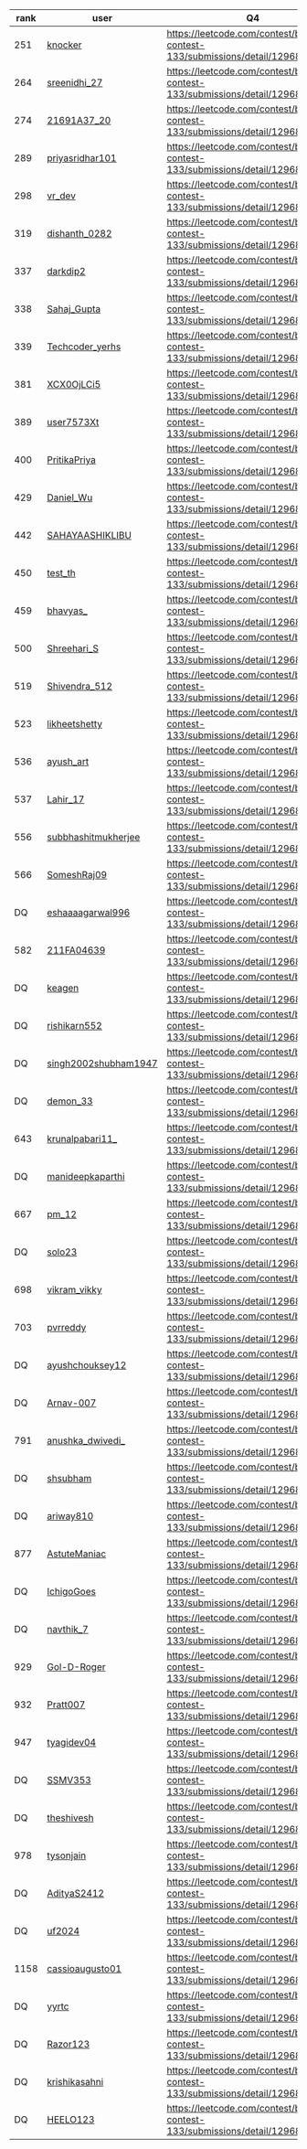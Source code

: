 | rank | user | Q4   |
| ---- | ---- | ---- |
| 251 | [knocker](https://leetcode.com/u/knocker) | https://leetcode.com/contest/biweekly-contest-133/submissions/detail/1296809426 |
| 264 | [sreenidhi_27](https://leetcode.com/u/sreenidhi_27) | https://leetcode.com/contest/biweekly-contest-133/submissions/detail/1296811243 |
| 274 | [21691A37_20](https://leetcode.com/u/21691A37_20) | https://leetcode.com/contest/biweekly-contest-133/submissions/detail/1296807842 |
| 289 | [priyasridhar101](https://leetcode.com/u/priyasridhar101) | https://leetcode.com/contest/biweekly-contest-133/submissions/detail/1296813497 |
| 298 | [vr_dev](https://leetcode.com/u/vr_dev) | https://leetcode.com/contest/biweekly-contest-133/submissions/detail/1296814492 |
| 319 | [dishanth_0282](https://leetcode.com/u/dishanth_0282) | https://leetcode.com/contest/biweekly-contest-133/submissions/detail/1296808657 |
| 337 | [darkdip2](https://leetcode.com/u/darkdip2) | https://leetcode.com/contest/biweekly-contest-133/submissions/detail/1296818129 |
| 338 | [Sahaj_Gupta](https://leetcode.com/u/Sahaj_Gupta) | https://leetcode.com/contest/biweekly-contest-133/submissions/detail/1296818188 |
| 339 | [Techcoder_yerhs](https://leetcode.com/u/Techcoder_yerhs) | https://leetcode.com/contest/biweekly-contest-133/submissions/detail/1296818355 |
| 381 | [XCX0OjLCi5](https://leetcode.com/u/XCX0OjLCi5) | https://leetcode.com/contest/biweekly-contest-133/submissions/detail/1296814133 |
| 389 | [user7573Xt](https://leetcode.com/u/user7573Xt) | https://leetcode.com/contest/biweekly-contest-133/submissions/detail/1296822015 |
| 400 | [PritikaPriya](https://leetcode.com/u/PritikaPriya) | https://leetcode.com/contest/biweekly-contest-133/submissions/detail/1296822434 |
| 429 | [Daniel_Wu](https://leetcode.com/u/Daniel_Wu) | https://leetcode.com/contest/biweekly-contest-133/submissions/detail/1296823466 |
| 442 | [SAHAYAASHIKLIBU](https://leetcode.com/u/SAHAYAASHIKLIBU) | https://leetcode.com/contest/biweekly-contest-133/submissions/detail/1296824003 |
| 450 | [test_th](https://leetcode.com/u/test_th) | https://leetcode.com/contest/biweekly-contest-133/submissions/detail/1296816129 |
| 459 | [bhavyas_](https://leetcode.com/u/bhavyas_) | https://leetcode.com/contest/biweekly-contest-133/submissions/detail/1296817278 |
| 500 | [Shreehari_S](https://leetcode.com/u/Shreehari_S) | https://leetcode.com/contest/biweekly-contest-133/submissions/detail/1296818781 |
| 519 | [Shivendra_512](https://leetcode.com/u/Shivendra_512) | https://leetcode.com/contest/biweekly-contest-133/submissions/detail/1296819255 |
| 523 | [likheetshetty](https://leetcode.com/u/likheetshetty) | https://leetcode.com/contest/biweekly-contest-133/submissions/detail/1296819562 |
| 536 | [ayush_art](https://leetcode.com/u/ayush_art) | https://leetcode.com/contest/biweekly-contest-133/submissions/detail/1296812661 |
| 537 | [Lahir_17](https://leetcode.com/u/Lahir_17) | https://leetcode.com/contest/biweekly-contest-133/submissions/detail/1296820344 |
| 556 | [subbhashitmukherjee](https://leetcode.com/u/subbhashitmukherjee) | https://leetcode.com/contest/biweekly-contest-133/submissions/detail/1296820939 |
| 566 | [SomeshRaj09](https://leetcode.com/u/SomeshRaj09) | https://leetcode.com/contest/biweekly-contest-133/submissions/detail/1296821427 |
| DQ | [eshaaaagarwal996](https://leetcode.com/u/eshaaaagarwal996) | https://leetcode.com/contest/biweekly-contest-133/submissions/detail/1296821847 |
| 582 | [211FA04639](https://leetcode.com/u/211FA04639) | https://leetcode.com/contest/biweekly-contest-133/submissions/detail/1296830037 |
| DQ | [keagen](https://leetcode.com/u/keagen) | https://leetcode.com/contest/biweekly-contest-133/submissions/detail/1296831112 |
| DQ | [rishikarn552](https://leetcode.com/u/rishikarn552) | https://leetcode.com/contest/biweekly-contest-133/submissions/detail/1296824268 |
| DQ | [singh2002shubham1947](https://leetcode.com/u/singh2002shubham1947) | https://leetcode.com/contest/biweekly-contest-133/submissions/detail/1296832207 |
| DQ | [demon_33](https://leetcode.com/u/demon_33) | https://leetcode.com/contest/biweekly-contest-133/submissions/detail/1296832867 |
| 643 | [krunalpabari11_](https://leetcode.com/u/krunalpabari11_) | https://leetcode.com/contest/biweekly-contest-133/submissions/detail/1296826724 |
| DQ | [manideepkaparthi](https://leetcode.com/u/manideepkaparthi) | https://leetcode.com/contest/biweekly-contest-133/submissions/detail/1296835233 |
| 667 | [pm_12](https://leetcode.com/u/pm_12) | https://leetcode.com/contest/biweekly-contest-133/submissions/detail/1296828161 |
| DQ | [solo23](https://leetcode.com/u/solo23) | https://leetcode.com/contest/biweekly-contest-133/submissions/detail/1296829434 |
| 698 | [vikram_vikky](https://leetcode.com/u/vikram_vikky) | https://leetcode.com/contest/biweekly-contest-133/submissions/detail/1296829951 |
| 703 | [pvrreddy](https://leetcode.com/u/pvrreddy) | https://leetcode.com/contest/biweekly-contest-133/submissions/detail/1296830143 |
| DQ | [ayushchouksey12](https://leetcode.com/u/ayushchouksey12) | https://leetcode.com/contest/biweekly-contest-133/submissions/detail/1296839525 |
| DQ | [Arnav-007](https://leetcode.com/u/Arnav-007) | https://leetcode.com/contest/biweekly-contest-133/submissions/detail/1296841070 |
| 791 | [anushka_dwivedi_](https://leetcode.com/u/anushka_dwivedi_) | https://leetcode.com/contest/biweekly-contest-133/submissions/detail/1296842185 |
| DQ | [shsubham](https://leetcode.com/u/shsubham) | https://leetcode.com/contest/biweekly-contest-133/submissions/detail/1296842688 |
| DQ | [ariway810](https://leetcode.com/u/ariway810) | https://leetcode.com/contest/biweekly-contest-133/submissions/detail/1296845135 |
| 877 | [AstuteManiac](https://leetcode.com/u/AstuteManiac) | https://leetcode.com/contest/biweekly-contest-133/submissions/detail/1296846721 |
| DQ | [IchigoGoes](https://leetcode.com/u/IchigoGoes) | https://leetcode.com/contest/biweekly-contest-133/submissions/detail/1296825813 |
| DQ | [navthik_7](https://leetcode.com/u/navthik_7) | https://leetcode.com/contest/biweekly-contest-133/submissions/detail/1296835609 |
| 929 | [Gol-D-Roger](https://leetcode.com/u/Gol-D-Roger) | https://leetcode.com/contest/biweekly-contest-133/submissions/detail/1296849545 |
| 932 | [Pratt007](https://leetcode.com/u/Pratt007) | https://leetcode.com/contest/biweekly-contest-133/submissions/detail/1296849704 |
| 947 | [tyagidev04](https://leetcode.com/u/tyagidev04) | https://leetcode.com/contest/biweekly-contest-133/submissions/detail/1296830152 |
| DQ | [SSMV353](https://leetcode.com/u/SSMV353) | https://leetcode.com/contest/biweekly-contest-133/submissions/detail/1296851476 |
| DQ | [theshivesh](https://leetcode.com/u/theshivesh) | https://leetcode.com/contest/biweekly-contest-133/submissions/detail/1296852171 |
| 978 | [tysonjain](https://leetcode.com/u/tysonjain) | https://leetcode.com/contest/biweekly-contest-133/submissions/detail/1296852489 |
| DQ | [AdityaS2412](https://leetcode.com/u/AdityaS2412) | https://leetcode.com/contest/biweekly-contest-133/submissions/detail/1296857823 |
| DQ | [uf2024](https://leetcode.com/u/uf2024) | https://leetcode.com/contest/biweekly-contest-133/submissions/detail/1296852766 |
| 1158 | [cassioaugusto01](https://leetcode.com/u/cassioaugusto01) | https://leetcode.com/contest/biweekly-contest-133/submissions/detail/1296858655 |
| DQ | [yyrtc](https://leetcode.com/u/yyrtc) | https://leetcode.com/contest/biweekly-contest-133/submissions/detail/1296820104 |
| DQ | [Razor123](https://leetcode.com/u/Razor123) | https://leetcode.com/contest/biweekly-contest-133/submissions/detail/1296855861 |
| DQ | [krishikasahni](https://leetcode.com/u/krishikasahni) | https://leetcode.com/contest/biweekly-contest-133/submissions/detail/1296834126 |
| DQ | [HEELO123](https://leetcode.com/u/HEELO123) | https://leetcode.com/contest/biweekly-contest-133/submissions/detail/1296844632 |
